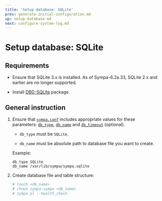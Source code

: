 ```yaml
---
title: 'Setup database: SQLite'
prev: generate-initial-configuration.md
up: setup-database.md
next: configure-system-log.md
---
```


Setup database: SQLite
======================

Requirements
------------

  * Ensure that SQLite 3.x is installed.  As of Sympa-6.2a.33, SQLite 2.x
    and earlier are no longer supported.

  * Install [DBD-SQLite](https://metacpan.org/release/DBD-SQLite) package.

General instruction
-------------------

  1. Ensure that [``sympa.conf``](../layout.md#config) includes appropriate
     values for these parameters:
     [``db_type``](../man/sympa.conf.5.md#db_type),
     [``db_name``](../man/sympa.conf.5.md#db_name) and
     [``db_timeout``](../man/sympa.conf.5.md#db_timeout) (optional).

       * ``db_type`` must be ``SQLite``.

       * ``db_name`` must be absolute path to database file you want to
         create.

       Example:
       ``` code
       db_type SQLite
       db_name /var/lib/sympa/sympa.sqlite
       ```

  2. Create database file and table structure:
     ``` bash
     # touch <db_name>
     # chown sympa:sympa <db_name>
     # sympa.pl --health_check
     ```

